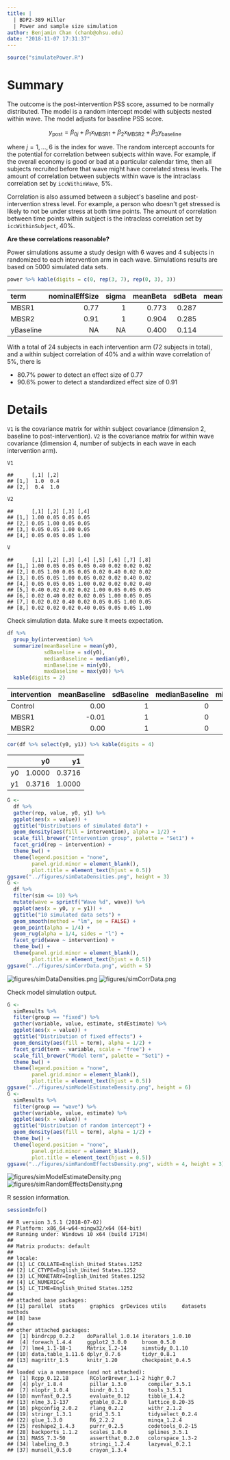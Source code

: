 ```yaml
---
title: |
  | BDP2-389 Hiller
  | Power and sample size simulation
author: Benjamin Chan (chanb@ohsu.edu)
date: "2018-11-07 17:31:37"
---
```



```r
source("simulatePower.R")
```

# Summary

The outcome is the post-intervention PSS score, assumed to be normally distributed.
The model is a random intercept model with subjects nested within wave.
The model adjusts for baseline PSS score.

$$
y_\text{post} = \beta_{0j} + \beta_1 x_\text{MBSR1} + \beta_2 x_\text{MBSR2} + \beta_3 y_\text{baseline}
$$

where $j = 1, \ldots, 6$ is the index for wave.
The random intercept accounts for the potential for correlation between subjects within wave.
For example, if the overall economy is good or bad at a particular calendar time, then all subjects recruited before that wave might have correlated stress levels.
The amount of correlation between subjects within wave is the intraclass correlation set by `iccWithinWave`, 5%.

Correlation is also assumed between a subject's baseline and post-intervention stress level.
For example, a person who doesn't get stressed is likely to not be under stress at both time points.
The amount of correlation between time points within subject is the intraclass correlation set by `iccWithinSubject`, 40%.

**Are these correlations reasonable?**

Power simulations assume a study design with 6 waves and 4 subjects in randomized to each intervention arm in each wave.
Simulations results are based on 5000 simulated data sets.


```r
power %>% kable(digits = c(0, rep(3, 7), rep(0, 3), 3))
```



|term      | nominalEffSize| sigma| meanBeta| sdBeta| meanStdBeta| iccWithinSubject| iccWithinWave| groupSize| nReject| nSim| power|
|:---------|--------------:|-----:|--------:|------:|-----------:|----------------:|-------------:|---------:|-------:|----:|-----:|
|MBSR1     |           0.77|     1|    0.773|  0.287|       2.989|              0.4|          0.05|        24|    4034| 5000| 0.807|
|MBSR2     |           0.91|     1|    0.904|  0.285|       3.497|              0.4|          0.05|        24|    4530| 5000| 0.906|
|yBaseline |             NA|    NA|    0.400|  0.114|       3.689|              0.4|          0.05|        24|    4669| 5000| 0.934|

With a total of 24 subjects in each intervention arm 
(72 subjects in total), 
and a within subject correlation of 40% 
and a within wave correlation of 5%, 
there is

* 80.7% 
  power to detect an effect size of 
  0.77
* 90.6% 
  power to detect a standardized effect size of 
  0.91

# Details

`V1` is the covariance matrix for within subject covariance (dimension 2, baseline to post-intervention).
`V2` is the covariance matrix for within wave covariance (dimension 4, number of subjects in each wave in each intervention arm).


```r
V1
```

```
##      [,1] [,2]
## [1,]  1.0  0.4
## [2,]  0.4  1.0
```

```r
V2
```

```
##      [,1] [,2] [,3] [,4]
## [1,] 1.00 0.05 0.05 0.05
## [2,] 0.05 1.00 0.05 0.05
## [3,] 0.05 0.05 1.00 0.05
## [4,] 0.05 0.05 0.05 1.00
```

```r
V
```

```
##      [,1] [,2] [,3] [,4] [,5] [,6] [,7] [,8]
## [1,] 1.00 0.05 0.05 0.05 0.40 0.02 0.02 0.02
## [2,] 0.05 1.00 0.05 0.05 0.02 0.40 0.02 0.02
## [3,] 0.05 0.05 1.00 0.05 0.02 0.02 0.40 0.02
## [4,] 0.05 0.05 0.05 1.00 0.02 0.02 0.02 0.40
## [5,] 0.40 0.02 0.02 0.02 1.00 0.05 0.05 0.05
## [6,] 0.02 0.40 0.02 0.02 0.05 1.00 0.05 0.05
## [7,] 0.02 0.02 0.40 0.02 0.05 0.05 1.00 0.05
## [8,] 0.02 0.02 0.02 0.40 0.05 0.05 0.05 1.00
```

Check simulation data.
Make sure it meets expectation.


```r
df %>%
  group_by(intervention) %>%
  summarize(meanBaseline = mean(y0),
            sdBaseline = sd(y0),
            medianBaseline = median(y0),
            minBaseline = min(y0),
            maxBaseline = max(y0)) %>%
  kable(digits = 2)
```



|intervention | meanBaseline| sdBaseline| medianBaseline| minBaseline| maxBaseline|
|:------------|------------:|----------:|--------------:|-----------:|-----------:|
|Control      |         0.00|          1|              0|       -4.55|        4.43|
|MBSR1        |        -0.01|          1|              0|       -4.29|        4.42|
|MBSR2        |         0.00|          1|              0|       -4.50|        4.91|

```r
cor(df %>% select(y0, y1)) %>% kable(digits = 4)
```



|   |     y0|     y1|
|:--|------:|------:|
|y0 | 1.0000| 0.3716|
|y1 | 0.3716| 1.0000|


```r
G <- 
  df %>%
  gather(rep, value, y0, y1) %>%
  ggplot(aes(x = value)) +
  ggtitle("Distributions of simulated data") +
  geom_density(aes(fill = intervention), alpha = 1/2) +
  scale_fill_brewer("Intervention group", palette = "Set1") +
  facet_grid(rep ~ intervention) +
  theme_bw() +
  theme(legend.position = "none",
        panel.grid.minor = element_blank(),
        plot.title = element_text(hjust = 0.5))
ggsave("../figures/simDataDensities.png", height = 3)
G <-
  df %>%
  filter(sim <= 10) %>%
  mutate(wave = sprintf("Wave %d", wave)) %>%
  ggplot(aes(x = y0, y = y1)) +
  ggtitle("10 simulated data sets") +
  geom_smooth(method = "lm", se = FALSE) +
  geom_point(alpha = 1/4) +
  geom_rug(alpha = 1/4, sides = "l") +
  facet_grid(wave ~ intervention) +
  theme_bw() +
  theme(panel.grid.minor = element_blank(),
        plot.title = element_text(hjust = 0.5))
ggsave("../figures/simCorrData.png", width = 5)
```

![figures/simDataDensities.png](figures/simDataDensities.png)
![figures/simCorrData.png](figures/simCorrData.png)

Check model simulation output.


```r
G <- 
  simResults %>%
  filter(group == "fixed") %>%
  gather(variable, value, estimate, stdEstimate) %>%
  ggplot(aes(x = value)) +
  ggtitle("Distribution of fixed effects") +
  geom_density(aes(fill = term), alpha = 1/2) +
  facet_grid(term ~ variable, scale = "free") +
  scale_fill_brewer("Model term", palette = "Set1") +
  theme_bw() +
  theme(legend.position = "none",
        panel.grid.minor = element_blank(),
        plot.title = element_text(hjust = 0.5))
ggsave("../figures/simModelEstimateDensity.png", height = 6)
G <- 
  simResults %>%
  filter(group == "wave") %>%
  gather(variable, value, estimate) %>%
  ggplot(aes(x = value)) +
  ggtitle("Distribution of random intercept") +
  geom_density(aes(fill = term), alpha = 1/2) +
  theme_bw() +
  theme(legend.position = "none",
        panel.grid.minor = element_blank(),
        plot.title = element_text(hjust = 0.5))
ggsave("../figures/simRandomEffectsDensity.png", width = 4, height = 3)
```

![figures/simModelEstimateDensity.png](figures/simModelEstimateDensity.png)
![figures/simRandomEffectsDensity.png](figures/simRandomEffectsDensity.png)


R session information.


```r
sessionInfo()
```

```
## R version 3.5.1 (2018-07-02)
## Platform: x86_64-w64-mingw32/x64 (64-bit)
## Running under: Windows 10 x64 (build 17134)
## 
## Matrix products: default
## 
## locale:
## [1] LC_COLLATE=English_United States.1252 
## [2] LC_CTYPE=English_United States.1252   
## [3] LC_MONETARY=English_United States.1252
## [4] LC_NUMERIC=C                          
## [5] LC_TIME=English_United States.1252    
## 
## attached base packages:
## [1] parallel  stats     graphics  grDevices utils     datasets  methods  
## [8] base     
## 
## other attached packages:
##  [1] bindrcpp_0.2.2    doParallel_1.0.14 iterators_1.0.10 
##  [4] foreach_1.4.4     ggplot2_3.0.0     broom_0.5.0      
##  [7] lme4_1.1-18-1     Matrix_1.2-14     simstudy_0.1.10  
## [10] data.table_1.11.6 dplyr_0.7.6       tidyr_0.8.1      
## [13] magrittr_1.5      knitr_1.20        checkpoint_0.4.5 
## 
## loaded via a namespace (and not attached):
##  [1] Rcpp_0.12.18       RColorBrewer_1.1-2 highr_0.7         
##  [4] plyr_1.8.4         pillar_1.3.0       compiler_3.5.1    
##  [7] nloptr_1.0.4       bindr_0.1.1        tools_3.5.1       
## [10] mvnfast_0.2.5      evaluate_0.12      tibble_1.4.2      
## [13] nlme_3.1-137       gtable_0.2.0       lattice_0.20-35   
## [16] pkgconfig_2.0.2    rlang_0.2.2        withr_2.1.2       
## [19] stringr_1.3.1      grid_3.5.1         tidyselect_0.2.4  
## [22] glue_1.3.0         R6_2.2.2           minqa_1.2.4       
## [25] reshape2_1.4.3     purrr_0.2.5        codetools_0.2-15  
## [28] backports_1.1.2    scales_1.0.0       splines_3.5.1     
## [31] MASS_7.3-50        assertthat_0.2.0   colorspace_1.3-2  
## [34] labeling_0.3       stringi_1.2.4      lazyeval_0.2.1    
## [37] munsell_0.5.0      crayon_1.3.4
```
